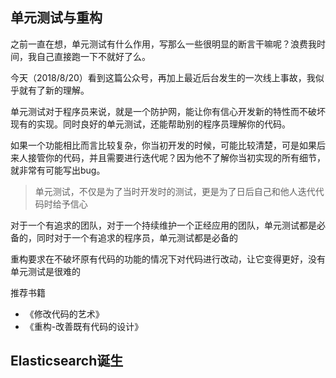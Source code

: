 ## 单元测试与重构
之前一直在想，单元测试有什么作用，写那么一些很明显的断言干嘛呢？浪费我时间，我自己直接跑一下不就好了么。

今天（2018/8/20）看到这篇公众号，再加上最近后台发生的一次线上事故，我似乎就有了新的理解。

单元测试对于程序员来说，就是一个防护网，能让你有信心开发新的特性而不破坏现有的实现。同时良好的单元测试，还能帮助别的程序员理解你的代码。

如果一个功能相比而言比较复杂，你当初开发的时候，可能比较清楚，可是如果后来人接管你的代码，并且需要进行迭代呢？因为他不了解你当初实现的所有细节，就非常有可能写出bug。

> 单元测试，不仅是为了当时开发时的测试，更是为了日后自己和他人迭代代码时给予信心

对于一个有追求的团队，对于一个持续维护一个正经应用的团队，单元测试都是必备的，同时对于一个有追求的程序员，单元测试都是必备的

重构要求在不破坏原有代码的功能的情况下对代码进行改动，让它变得更好，没有单元测试是很难的

推荐书籍
* 《修改代码的艺术》
* 《重构-改善既有代码的设计》

## 

## Elasticsearch诞生